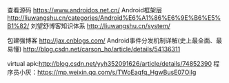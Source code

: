 查看源码  https://www.androidos.net.cn/
Android框架层 http://liuwangshu.cn/categories/Android%E6%A1%86%E6%9E%B6%E5%B1%82/
刘望舒博客知识体系 http://liuwangshu.cn/system/

包建强博客 http://jax.cnblogs.com/
Android事件分发机制详解(史上最全面、最易懂) http://blog.csdn.net/carson_ho/article/details/54136311

virtual apk:http://blog.csdn.net/yyh352091626/article/details/74852390
 程序员小灰：https://mp.weixin.qq.com/s/TWoEaqfq_HgwBusE07OiIg
